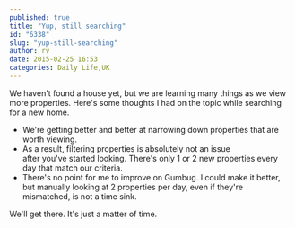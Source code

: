 ```yaml
---
published: true
title: "Yup, still searching"
id: "6338"
slug: "yup-still-searching"
author: rv
date: 2015-02-25 16:53
categories: Daily Life,UK
---
```

We haven't found a house yet, but we are learning many things as we view more properties. Here's some thoughts I had on the topic while searching for a new home.
<ul>
	<li>We're getting better and better at narrowing down properties that are worth viewing.</li>
	<li>As a result, filtering properties is absolutely not an issue after you've started looking. There's only 1 or 2 new properties every day that match our criteria.</li>
	<li>There's no point for me to improve on Gumbug. I could make it better, but manually looking at 2 properties per day, even if they're mismatched, is not a time sink.</li>
</ul>
We'll get there. It's just a matter of time.